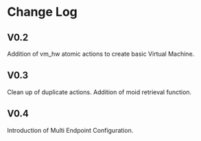# Change Log

  ## V0.2
  Addition of vm_hw atomic actions to create basic Virtual Machine.

  ## V0.3
  Clean up of duplicate actions. Addition of moid retrieval function.

  ## V0.4
  Introduction of Multi Endpoint Configuration.
